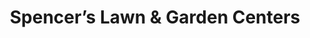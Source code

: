 ---
title: "Spencer’s Lawn & Garden Centers"
url: /colorado-springs/spencers-lawn-and-garden-centers/
shop: garden centre
---